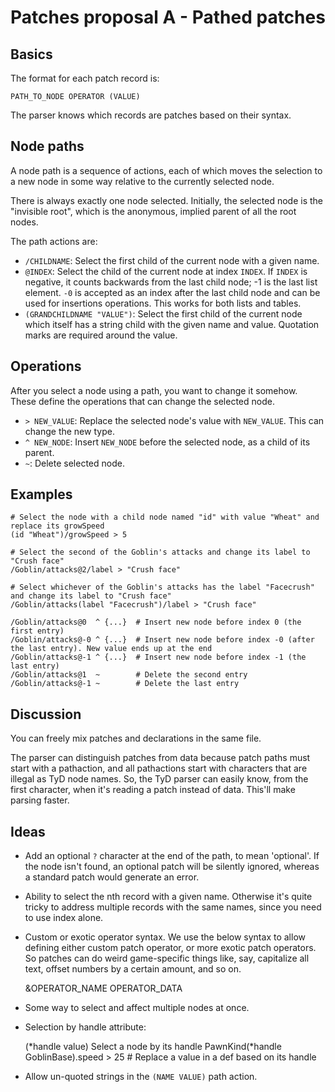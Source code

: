 # Patches proposal A - Pathed patches

## Basics

The format for each patch record is:

    PATH_TO_NODE OPERATOR (VALUE)

The parser knows which records are patches based on their syntax.

## Node paths

A node path is a sequence of actions, each of which moves the selection to a new node in some way relative to the currently selected node.

There is always exactly one node selected. Initially, the selected node is the "invisible root", which is the anonymous, implied parent of all the root nodes.

The path actions are:

* `/CHILDNAME`: Select the first child of the current node with a given name.
* `@INDEX`: Select the child of the current node at index `INDEX`. If `INDEX` is negative, it counts backwards from the last child node; -1 is the last list element. `-0` is accepted as an index after the last child node and can be used for insertions operations. This works for both lists and tables.
* `(GRANDCHILDNAME "VALUE")`: Select the first child of the current node which itself has a string child with the given name and value. Quotation marks are required around the value.

## Operations

After you select a node using a path, you want to change it somehow. These define the operations that can change the selected node.

* `> NEW_VALUE`: Replace the selected node's value with `NEW_VALUE`. This can change the new type.
* `^ NEW_NODE`: Insert `NEW_NODE` before the selected node, as a child of its parent.
* `~`: Delete selected node.

## Examples

    # Select the node with a child node named "id" with value "Wheat" and replace its growSpeed
    (id "Wheat")/growSpeed > 5

    # Select the second of the Goblin's attacks and change its label to "Crush face"
    /Goblin/attacks@2/label > "Crush face"

    # Select whichever of the Goblin's attacks has the label "Facecrush" and change its label to "Crush face"
    /Goblin/attacks(label "Facecrush")/label > "Crush face"

    /Goblin/attacks@0  ^ {...}  # Insert new node before index 0 (the first entry)
    /Goblin/attacks@-0 ^ {...}  # Insert new node before index -0 (after the last entry). New value ends up at the end
    /Goblin/attacks@-1 ^ {...}  # Insert new node before index -1 (the last entry)
    /Goblin/attacks@1  ~        # Delete the second entry
    /Goblin/attacks@-1 ~        # Delete the last entry

## Discussion

You can freely mix patches and declarations in the same file.

The parser can distinguish patches from data because patch paths must start with a pathaction, and all pathactions start with characters that are illegal as TyD node names. So, the TyD parser can easily know, from the first character, when it's reading a patch instead of data. This'll make parsing faster.

## Ideas

* Add an optional `?` character at the end of the path, to mean 'optional'. If the node isn't found, an optional patch will be silently ignored, whereas a standard patch would generate an error.

* Ability to select the nth record with a given name. Otherwise it's quite tricky to address multiple records with the same names, since you need to use index alone.

* Custom or exotic operator syntax. We use the below syntax to allow defining either custom patch operator, or more exotic patch operators. So patches can do weird game-specific things like, say, capitalize all text, offset numbers by a certain amount, and so on.

    &OPERATOR_NAME OPERATOR_DATA

* Some way to select and affect multiple nodes at once.

* Selection by handle attribute:

    (*handle value)     Select a node by its handle
    PawnKind(*handle GoblinBase).speed > 25    # Replace a value in a def based on its handle

* Allow un-quoted strings in the `(NAME VALUE)` path action.